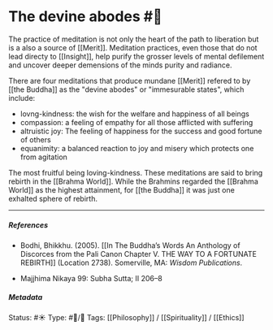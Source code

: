 # The devine abodes #🧠 

The practice of meditation is not only the heart of the path to liberation but is a also a source of [[Merit]]. Meditation practices, even those that do not lead directy to [[Insight]], help purify the grosser levels of mental defilement and uncover deeper demensions of the minds purity and radiance. 

There are four meditations that produce mundane [[Merit]] refered to by [[the Buddha]] as the "devine abodes" or "immesurable states", which include:

- lovng-kindness: the wish for the welfare and happiness of all beings
- compassion: a feeling of empathy for all those afflicted with suffering
- altruistic joy: The feeling of happiness for the success and good fortune of others
- equanimity: a balanced reaction to joy and misery which protects one from agitation

The most fruitful being loving-kindness. These meditations are said to bring rebirth in the [[Brahma World]]. While the Brahmins regarded the [[Brahma World]] as the highest attainment, for [[the Buddha]] it was just one exhalted sphere of rebirth.

___

##### References

- Bodhi, Bhikkhu. (2005). [[In The Buddha’s Words An Anthology of Discorces from the Pali Canon Chapter V. THE WAY TO A FORTUNATE REBIRTH]] (Location 2738). Somerville, MA: _Wisdom Publications_.

- Majjhima Nikaya 99: Subha Sutta; II 206–8

##### Metadata
Status: #☀️ 
Type: #🔵/🔵 
Tags: [[Philosophy]] / [[Spirituality]] / [[Ethics]]